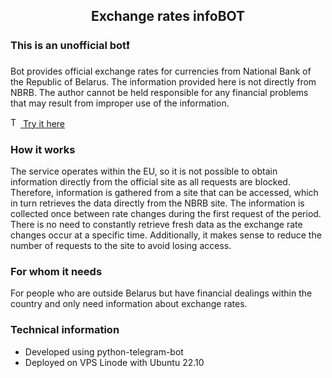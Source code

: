 <div align="center">
<!-- Title: -->
    <h2>Exchange rates infoBOT</h2>
</div>

### This is an unofficial bot❗

Bot provides official exchange rates for currencies from National Bank of the Republic of Belarus. The information provided here is not directly from NBRB. The author cannot be held responsible for any financial problems that may result from improper use of the information.

<a href="https://t.me/BY_Rates_bot"><img src="https://upload.wikimedia.org/wikipedia/commons/thumb/8/82/Telegram_logo.svg/240px-Telegram_logo.svg.png" height="16" alt="Telegram"> Try it here</a>

### How it works
The service operates within the EU, so it is not possible to obtain information directly from the official site as all requests are blocked. Therefore, information is gathered from a site that can be accessed, which in turn retrieves the data directly from the NBRB site. The information is collected once between rate changes during the first request of the period. There is no need to constantly retrieve fresh data as the exchange rate changes occur at a specific time. Additionally, it makes sense to reduce the number of requests to the site to avoid losing access.

### For whom it needs
For people who are outside Belarus but have financial dealings within the country and only need information about exchange rates.

### Technical information
 - Developed using python-telegram-bot
 - Deployed on VPS Linode with Ubuntu 22.10